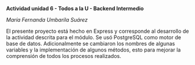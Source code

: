 **Actividad unidad 6 - Todos a la U - Backend Intermedio**

*María Fernanda Umbarila Suárez*

El presente proyecto está hecho en Express y corresponde al desarrollo de la actividad descrita para el módulo. Se usó PostgreSQL como motor de base de datos. Adicionalmente se cambiaron los nombres de algunas variables y la implementación de algunos métodos, esto para mejorar la comprensión de todos los procesos realizados.

